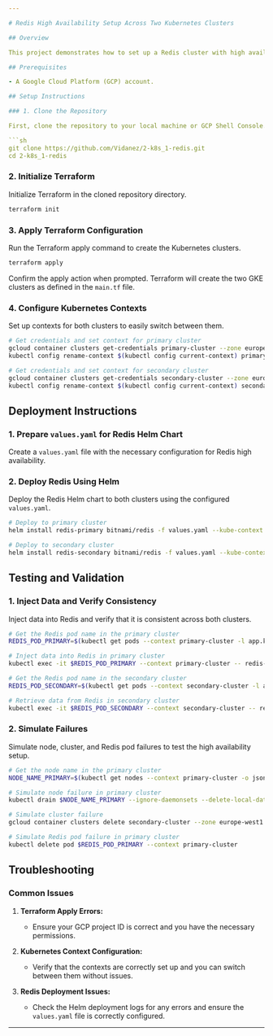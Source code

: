 ```yaml
---

# Redis High Availability Setup Across Two Kubernetes Clusters

## Overview

This project demonstrates how to set up a Redis cluster with high availability across two Kubernetes clusters using Terraform and Helm on Google Cloud Platform (GCP). The goal is to deploy a Redis cluster that spans two GKE clusters, ensuring high availability and data consistency.

## Prerequisites

- A Google Cloud Platform (GCP) account.

## Setup Instructions

### 1. Clone the Repository

First, clone the repository to your local machine or GCP Shell Console.

```sh
git clone https://github.com/Vidanez/2-k8s_1-redis.git
cd 2-k8s_1-redis
```

### 2. Initialize Terraform

Initialize Terraform in the cloned repository directory.

```sh
terraform init
```

### 3. Apply Terraform Configuration

Run the Terraform apply command to create the Kubernetes clusters.

```sh
terraform apply
```

Confirm the apply action when prompted. Terraform will create the two GKE clusters as defined in the `main.tf` file.

### 4. Configure Kubernetes Contexts

Set up contexts for both clusters to easily switch between them.

```sh
# Get credentials and set context for primary cluster
gcloud container clusters get-credentials primary-cluster --zone europe-west1
kubectl config rename-context $(kubectl config current-context) primary-cluster

# Get credentials and set context for secondary cluster
gcloud container clusters get-credentials secondary-cluster --zone europe-west1
kubectl config rename-context $(kubectl config current-context) secondary-cluster
```

## Deployment Instructions

### 1. Prepare `values.yaml` for Redis Helm Chart

Create a `values.yaml` file with the necessary configuration for Redis high availability.

### 2. Deploy Redis Using Helm

Deploy the Redis Helm chart to both clusters using the configured `values.yaml`.

```sh
# Deploy to primary cluster
helm install redis-primary bitnami/redis -f values.yaml --kube-context primary-cluster

# Deploy to secondary cluster
helm install redis-secondary bitnami/redis -f values.yaml --kube-context secondary-cluster
```

## Testing and Validation

### 1. Inject Data and Verify Consistency

Inject data into Redis and verify that it is consistent across both clusters.

```sh
# Get the Redis pod name in the primary cluster
REDIS_POD_PRIMARY=$(kubectl get pods --context primary-cluster -l app.kubernetes.io/name=redis -o jsonpath="{.items.metadata.name}")

# Inject data into Redis in primary cluster
kubectl exec -it $REDIS_POD_PRIMARY --context primary-cluster -- redis-cli set key "value"

# Get the Redis pod name in the secondary cluster
REDIS_POD_SECONDARY=$(kubectl get pods --context secondary-cluster -l app.kubernetes.io/name=redis -o jsonpath="{.items.metadata.name}")

# Retrieve data from Redis in secondary cluster
kubectl exec -it $REDIS_POD_SECONDARY --context secondary-cluster -- redis-cli get key
```

### 2. Simulate Failures

Simulate node, cluster, and Redis pod failures to test the high availability setup.

```sh
# Get the node name in the primary cluster
NODE_NAME_PRIMARY=$(kubectl get nodes --context primary-cluster -o jsonpath="{.items.metadata.name}")

# Simulate node failure in primary cluster
kubectl drain $NODE_NAME_PRIMARY --ignore-daemonsets --delete-local-data --context primary-cluster

# Simulate cluster failure
gcloud container clusters delete secondary-cluster --zone europe-west1

# Simulate Redis pod failure in primary cluster
kubectl delete pod $REDIS_POD_PRIMARY --context primary-cluster
```

## Troubleshooting

### Common Issues

1. **Terraform Apply Errors:**
   - Ensure your GCP project ID is correct and you have the necessary permissions.

2. **Kubernetes Context Configuration:**
   - Verify that the contexts are correctly set up and you can switch between them without issues.

3. **Redis Deployment Issues:**
   - Check the Helm deployment logs for any errors and ensure the `values.yaml` file is correctly configured.

---
```

